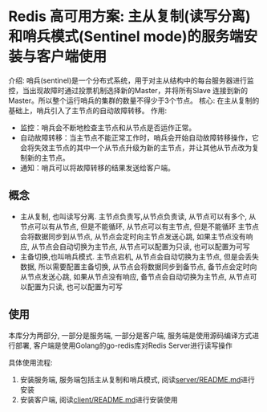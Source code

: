 # Redis 高可用方案: 主从复制(读写分离)和哨兵模式(Sentinel mode)的服务端安装与客户端使用

介绍: 哨兵(sentinel)是一个分布式系统，用于对主从结构中的每台服务器进行监控，当出现故障时通过投票机制选择新的Master，并将所有Slave 连接到新的Master。所以整个运行哨兵的集群的数量不得少于3个节点。
核心: 在主从复制的基础上，哨兵引入了主节点的自动故障转移。
作用:
- 监控：哨兵会不断地检查主节点和从节点是否运作正常。
- 自动故障转移：当主节点不能正常工作时，哨兵会开始自动故障转移操作，它会将失效主节点的其中一个从节点升级为新的主节点，并让其他从节点改为复制新的主节点。
- 通知：哨兵可以将故障转移的结果发送给客户端。

## 概念
- 主从复制, 也叫读写分离. 主节点负责写,从节点负责读, 从节点可以有多个, 从节点可以有从节点, 但是不能循环, 从节点可以有主节点, 但是不能循环
  主节点会将数据同步到从节点, 从节点会定时向主节点发送心跳, 如果主节点没有响应, 从节点会自动切换为主节点, 从节点可以配置为只读, 也可以配置为可写
- 主备切换,也叫哨兵模式. 主节点宕机, 从节点会自动切换为主节点, 但是会丢失数据, 所以需要配置主备切换, 从节点会将数据同步到备节点, 备节点会定时向从节点发送心跳, 如果从节点没有响应, 备节点会自动切换为主节点, 从节点可以配置为只读, 也可以配置为可写

## 使用
本库分为两部分, 一部分是服务端, 一部分是客户端, 服务端是使用源码编译方式进行部署, 客户端是使用Golang的go-redis库对Redis Server进行读写操作

具体使用流程:
1. 安装服务端, 服务端包括主从复制和哨兵模式, 阅读[server/README.md](server/README.md)进行安装
2. 安装客户端, 阅读[client/README.md](client/README.md)进行安装使用
